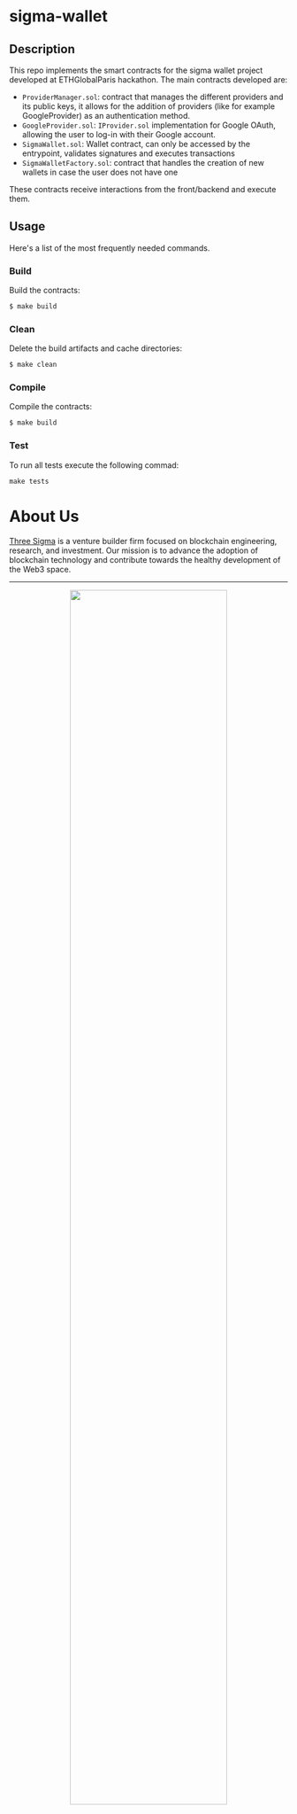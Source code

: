 # sigma-wallet

## Description
This repo implements the smart contracts for the sigma wallet project developed at ETHGlobalParis hackathon.
The main contracts developed are:
- `ProviderManager.sol`: contract that manages the different providers and its public keys, it allows for the addition of providers (like for example GoogleProvider) as an authentication method.
- `GoogleProvider.sol`: `IProvider.sol` implementation for Google OAuth, allowing the user to log-in with their Google account.
- `SigmaWallet.sol`: Wallet contract, can only be accessed by the entrypoint, validates signatures and executes transactions
- `SigmaWalletFactory.sol`: contract that handles the creation of new wallets in case the user does not have one

These contracts receive interactions from the front/backend and execute them.

## Usage

Here's a list of the most frequently needed commands.

### Build

Build the contracts:

```sh
$ make build
```

### Clean

Delete the build artifacts and cache directories:

```sh
$ make clean
```

### Compile

Compile the contracts:

```sh
$ make build
```

### Test

To run all tests execute the following commad:

```
make tests
```



# About Us
[Three Sigma](https://threesigma.xyz/) is a venture builder firm focused on blockchain engineering, research, and investment. Our mission is to advance the adoption of blockchain technology and contribute towards the healthy development of the Web3 space.

---

<p align="center">
  <img src="https://threesigma.xyz/_next/image?url=%2F_next%2Fstatic%2Fmedia%2Fthree-sigma-labs-research-capital-white.0f8e8f50.png&w=2048&q=75" width="75%" />
</p>
